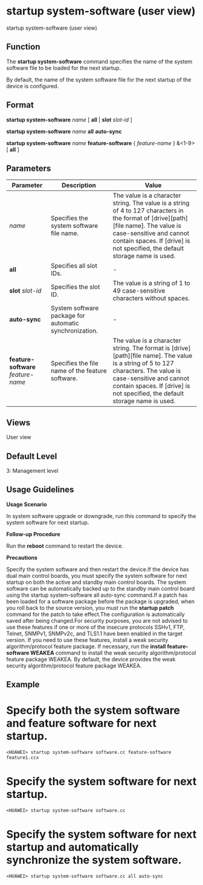startup system-software (user view)
===================================

startup system-software (user view)

Function
--------



The **startup system-software** command specifies the name of the system software file to be loaded for the next startup.



By default, the name of the system software file for the next startup of the device is configured.


Format
------

**startup system-software** *name* [ **all** | **slot** *slot-id* ]

**startup system-software** *name* **all** **auto-sync**

**startup system-software** *name* **feature-software** { *feature-name* } &<1-9> [ **all** ]


Parameters
----------

| Parameter | Description | Value |
| --- | --- | --- |
| *name* | Specifies the system software file name. | The value is a character string. The value is a string of 4 to 127 characters in the format of [drive][path][file name]. The value is case-sensitive and cannot contain spaces. If [drive] is not specified, the default storage name is used. |
| **all** | Specifies all slot IDs. | - |
| **slot** *slot-id* | Specifies the slot ID. | The value is a string of 1 to 49 case-sensitive characters without spaces. |
| **auto-sync** | System software package for automatic synchronization. | - |
| **feature-software** *feature-name* | Specifies the file name of the feature software. | The value is a character string. The format is [drive][path][file name]. The value is a string of 5 to 127 characters. The value is case-sensitive and cannot contain spaces. If [drive] is not specified, the default storage name is used. |



Views
-----

User view


Default Level
-------------

3: Management level


Usage Guidelines
----------------

**Usage Scenario**

In system software upgrade or downgrade, run this command to specify the system software for next startup.

**Follow-up Procedure**

Run the **reboot** command to restart the device.

**Precautions**



Specify the system software and then restart the device.If the device has dual main control boards, you must specify the system software for next startup on both the active and standby main control boards. The system software can be automatically backed up to the standby main control board using the startup system-software <name> all auto-sync command.If a patch has been loaded for a software package before the package is upgraded, when you roll back to the source version, you must run the **startup patch** command for the patch to take effect.The configuration is automatically saved after being changed.For security purposes, you are not advised to use these features if one or more of the insecure protocols SSHv1, FTP, Telnet, SNMPv1, SNMPv2c, and TLS1.1 have been enabled in the target version. If you need to use these features, install a weak security algorithm/protocol feature package. If necessary, run the **install feature-software WEAKEA** command to install the weak security algorithm/protocol feature package WEAKEA. By default, the device provides the weak security algorithm/protocol feature package WEAKEA.




Example
-------

# Specify both the system software and feature software for next startup.
```
<HUAWEI> startup system-software software.cc feature-software feature1.ccx

```

# Specify the system software for next startup.
```
<HUAWEI> startup system-software software.cc

```

# Specify the system software for next startup and automatically synchronize the system software.
```
<HUAWEI> startup system-software software.cc all auto-sync

```